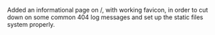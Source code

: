 Added an informational page on /, with working favicon, in order to cut down on
some common 404 log messages and set up the static files system properly.
